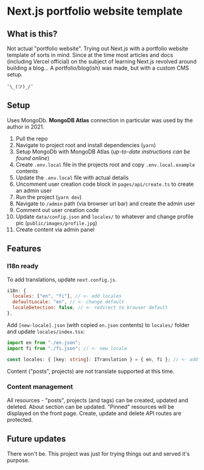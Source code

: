 # Next.js portfolio website template

## What is this?

Not actual "portfolio website". Trying out Next.js with a portfolio website template of sorts in mind. Since at the time most articles and docs (including Vercel official) on the subject of learning Next.js revolved around building a blog... A portfolio/blog(ish) was made, but with a custom CMS setup.

`¯\_(ツ)_/¯`

## Setup

Uses MongoDb. **MongoDB Atlas** connection in particular was used by the author in 2021.

1. Pull the repo
2. Navigate to project root and install dependencies (`yarn`)
3. Setup MongoDb with MongoDB Atlas (_up-to-date instructions can be found online_)
4. Create `.env.local` file in the projects root and copy `.env.local.example` contents
5. Update the `.env.local` file with actual details
6. Uncomment user creation code block in `pages/api/create.ts` to create an admin user
7. Run the project (`yarn dev`)
8. Navigate to `/admin` path (via browser url bar) and create the admin user
9. Comment out user creation code
10. Update `data/config.json` and `locales/` to whatever and change profile pic (`public/images/profile.jpg`)
11. Create content via admin panel

## Features

### I18n ready

To add translations, update `next.config.js`.

```js
i18n: {
  locales: ["en", "fi"], // <- add locales
  defaultLocale: "en", // <- change default
  localeDetection: false, // <- redirect to browser default
},
```

Add `[new-locale].json` (with copied `en.json` contents) to `locales/` folder and update `locales/index.tsx`:

```ts
import en from "./en.json";
import fi from "./fi.json"; // <- new locale

const locales: { [key: string]: ITranslation } = { en, fi }; // <- add here
```

Content ("posts", projects) are not translate supported at this time.

### Content management

All resources - "posts", projects (and tags) can be created, updated and deleted. About section can be updated. "Pinned" resources will be displayed on the front page. Create, update and delete API routes are protected.

## Future updates

There won't be. This project was just for trying things out and served it's purpose.
